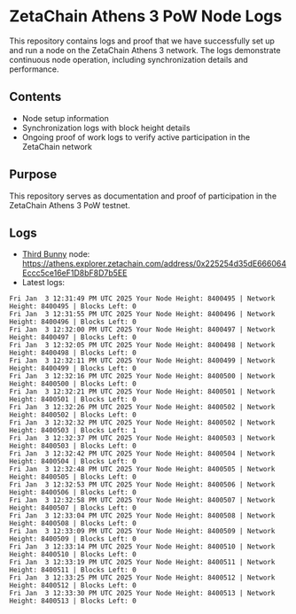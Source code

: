 # ZetaChain Athens 3 PoW Node Logs
This repository contains logs and proof that we have successfully set up and run a node on the ZetaChain Athens 3 network. The logs demonstrate continuous node operation, including synchronization details and performance.

## Contents
- Node setup information
- Synchronization logs with block height details
- Ongoing proof of work logs to verify active participation in the ZetaChain network

## Purpose
This repository serves as documentation and proof of participation in the ZetaChain Athens 3 PoW testnet.

## Logs

- [Third Bunny](https://thirdbunny.xyz/) node: https://athens.explorer.zetachain.com/address/0x225254d35dE666064Eccc5ce16eF1D8bF8D7b5EE
- Latest logs:
```
Fri Jan  3 12:31:49 PM UTC 2025 Your Node Height: 8400495 | Network Height: 8400495 | Blocks Left: 0
Fri Jan  3 12:31:55 PM UTC 2025 Your Node Height: 8400496 | Network Height: 8400496 | Blocks Left: 0
Fri Jan  3 12:32:00 PM UTC 2025 Your Node Height: 8400497 | Network Height: 8400497 | Blocks Left: 0
Fri Jan  3 12:32:05 PM UTC 2025 Your Node Height: 8400498 | Network Height: 8400498 | Blocks Left: 0
Fri Jan  3 12:32:11 PM UTC 2025 Your Node Height: 8400499 | Network Height: 8400499 | Blocks Left: 0
Fri Jan  3 12:32:16 PM UTC 2025 Your Node Height: 8400500 | Network Height: 8400500 | Blocks Left: 0
Fri Jan  3 12:32:21 PM UTC 2025 Your Node Height: 8400501 | Network Height: 8400501 | Blocks Left: 0
Fri Jan  3 12:32:26 PM UTC 2025 Your Node Height: 8400502 | Network Height: 8400502 | Blocks Left: 0
Fri Jan  3 12:32:32 PM UTC 2025 Your Node Height: 8400502 | Network Height: 8400503 | Blocks Left: 1
Fri Jan  3 12:32:37 PM UTC 2025 Your Node Height: 8400503 | Network Height: 8400503 | Blocks Left: 0
Fri Jan  3 12:32:42 PM UTC 2025 Your Node Height: 8400504 | Network Height: 8400504 | Blocks Left: 0
Fri Jan  3 12:32:48 PM UTC 2025 Your Node Height: 8400505 | Network Height: 8400505 | Blocks Left: 0
Fri Jan  3 12:32:53 PM UTC 2025 Your Node Height: 8400506 | Network Height: 8400506 | Blocks Left: 0
Fri Jan  3 12:32:58 PM UTC 2025 Your Node Height: 8400507 | Network Height: 8400507 | Blocks Left: 0
Fri Jan  3 12:33:04 PM UTC 2025 Your Node Height: 8400508 | Network Height: 8400508 | Blocks Left: 0
Fri Jan  3 12:33:09 PM UTC 2025 Your Node Height: 8400509 | Network Height: 8400509 | Blocks Left: 0
Fri Jan  3 12:33:14 PM UTC 2025 Your Node Height: 8400510 | Network Height: 8400510 | Blocks Left: 0
Fri Jan  3 12:33:19 PM UTC 2025 Your Node Height: 8400511 | Network Height: 8400511 | Blocks Left: 0
Fri Jan  3 12:33:25 PM UTC 2025 Your Node Height: 8400512 | Network Height: 8400512 | Blocks Left: 0
Fri Jan  3 12:33:30 PM UTC 2025 Your Node Height: 8400513 | Network Height: 8400513 | Blocks Left: 0
```
